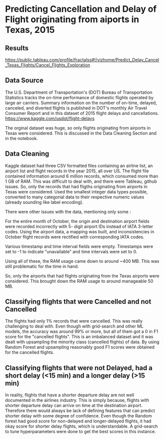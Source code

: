 # Predicting Cancellation and Delay of Flight originating from aiports in Texas, 2015


## Results
https://public.tableau.com/profile/fractalss#!/vizhome/Predict_Delay_Cancel_Texas_Flights/Cancel_Flights_Exploration

## Data Source
The U.S. Department of Transportation's (DOT) Bureau of Transportation Statistics tracks the on-time performance of domestic flights operated by large air carriers. Summary information on the number of on-time, delayed, canceled, and diverted flights is published in DOT's monthly Air Travel Consumer Report and in this dataset of 2015 flight delays and cancellations. https://www.kaggle.com/usdot/flight-delays

The orginal dataset was huge, so only flights originating from airports in Texas were considered. This is discussed in the Data Cleaning Section and in the notebook.

## Data Cleaning
Kaggle dataset had three CSV formatted files containing an airline list, an airport list and flight records in the year 2015, all over US. The flight file contained information around 6 million records, which consumed more than 1 GB of RAM. This was difficult to deal with, and there were Tableau, github issues. So, only the records that had fligths originating from airports in Texas were considered. Used the smallest integer data types possible, converted to many categorial data to their respective numeric values (already sounding like label encoding).

There were other issues with the data, mentioning only some :

For the entire month of October, the origin and destination airport fields were recorded incorrectly with 5- digit airport IDs instead of IATA 3-letter codes. Using the airport data, a mapping was built, and inconsistencies in October flight records were rectified with corresponding IATA codes.

Various timestamp and time interval fields were empty. Timestamps were set to -1 to indicate “unavailable” and time intervals were set to 0.

Using all of these, the RAM usage came down to around ~400 MB. This was still problematic for the time in hand.

So, only the airports that had flights originating from the Texas airports were considered. This brought down the RAM usage to around manageable 50 MB.

## Classifying flights that were Cancelled and not Cancelled
The flights had only 1% records that were cancelled. This was really challenging to deal with. Even though with grid-search and other ML models, the accuracy was around 99% or more, but all of them got a 0 in F1 score for the "cancelled flights". This is an imbalanced dataset and it was dealt with upsampling the minority class (cancelled flights) of data. By using Random Forest and upsampling reasonably good F1 scores were obtained for the cancelled flights.

## Classifying flights that were not Delayed, had a short delay (<15 min) and a longer delay (>15 min)
In reality, flights that have a shorter departure delay are not well documented in the airlines industry. This is simply because, flights with shorter departure delay can arrive on time at the destination airport. Therefore there would always be lack of defining features that can predict shorter delay with some degree of confidence. Even though the Random forest had good score for non-delayed and longer-delayed flights, it had okay score for shorter delay flights, which is understandable. A grid-search to tune hyperparameters were done to get the best scores in this instance.

